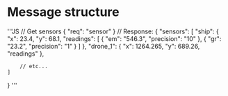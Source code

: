 Message structure
=================


'''JS
// Get sensors
{
	"req": "sensor"
}
// Response:
{
	"sensors": [
		"ship": {
			"x": 23.4,
			"y": 68.1,
			"readings": [
				{
					"em": "546.3",
					"precision": "10"
				},
				{
					"gr": "23.2",
					"precision": "1"
				}
			]
		},
		"drone_1": {
			"x": 1264.265,
			"y": 689.26,
			"readings"
		},

		// etc...
	]
}
'''